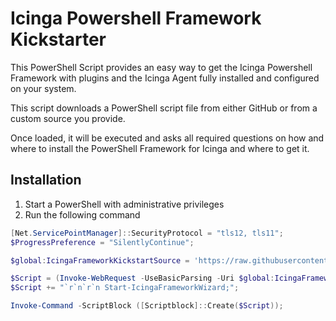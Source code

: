 # Icinga Powershell Framework Kickstarter

This PowerShell Script provides an easy way to get the Icinga Powershell Framework with plugins and the Icinga Agent fully installed and configured on your system.

This script downloads a PowerShell script file from either GitHub or from a custom source you provide.

Once loaded, it will be executed and asks all required questions on how and where to install the PowerShell Framework for Icinga and where to get it.

## Installation

1. Start a PowerShell with administrative privileges
2. Run the following command

```powershell
[Net.ServicePointManager]::SecurityProtocol = "tls12, tls11";
$ProgressPreference = "SilentlyContinue";

$global:IcingaFrameworkKickstartSource = 'https://raw.githubusercontent.com/Icinga/icinga-powershell-kickstart/master/script/icinga-powershell-kickstart.ps1';

$Script = (Invoke-WebRequest -UseBasicParsing -Uri $global:IcingaFrameworkKickstartSource).Content;
$Script += "`r`n`r`n Start-IcingaFrameworkWizard;";

Invoke-Command -ScriptBlock ([Scriptblock]::Create($Script));
```
